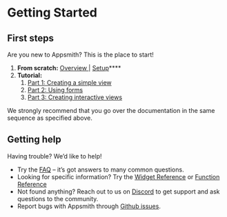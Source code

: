 # Getting Started

## First steps

Are you new to Appsmith? This is the place to start!

1. **From scratch:** [Overview ](https://docs.appsmith.com/#why-appsmith)\| [Setup](https://docs.appsmith.com/setting-up)\*\*\*\*
2. **Tutorial:** 
   1. [Part 1: Creating a simple view](https://docs.appsmith.com/part-1-creating-a-simple-view)
   2. [Part 2: Using forms](https://docs.appsmith.com/part-2-using-forms)
   3. [Part 3: Creating interactive views](https://docs.appsmith.com/part-3-creating-interactive-views) 

We strongly recommend that you go over the documentation in the same sequence as specified above. 

## Getting help

Having trouble? We’d like to help!

* Try the [FAQ](https://docs.appsmith.com/faq) – it’s got answers to many common questions.
* Looking for specific information? Try the [Widget Reference](https://docs.appsmith.com/widget-reference) or [Function Reference](https://docs.appsmith.com/function-reference)
* Not found anything? Reach out to us on [Discord](https://discord.com/invite/rBTTVJp) to get support and ask questions to the community.
* Report bugs with Appsmith through [Github issues](https://github.com/appsmithorg/appsmith/issues).



